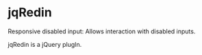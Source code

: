 jqRedin
========
Responsive disabled input: Allows interaction with disabled inputs.

jqRedin is a jQuery plugIn.

